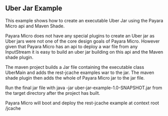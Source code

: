 Uber Jar Example
----------------

This example shows how to create an executable Uber Jar using the Payara Micro api and Maven Shade.

Payara Micro does not have any special plugins to create an Uber jar as Uber jars were not one of the core design goals of Payara Micro.
However given that Payara Micro has an api to deploy a war file from any InputStream it is easy to build an uber jar building on this api and the Maven shade plugin.

The maven project builds a Jar file containing the executable class UberMain and adds the rest-jcache examples war to the jar. The maven shade plugin then adds the whole of Payara Micro jar to the jar file.

Run the final jar file with java -jar uber-jar-example-1.0-SNAPSHOT.jar from the target directory after the project has built.

Payara Micro will boot and deploy the rest-jcache example at context root /jcache
